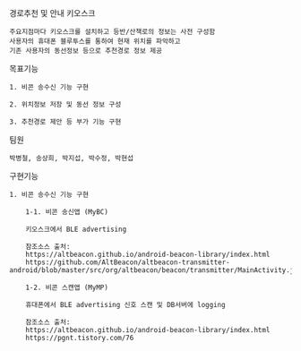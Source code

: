 경로추천 및 안내 키오스크

    주요지점마다 키오스크를 설치하고 등반/산책로의 정보는 사전 구성함
    사용자의 휴대폰 블루투스를 통하여 현재 위치를 파악하고
    기존 사용자의 동선정보 등으로 추천경로 정보 제공

목표기능

    1. 비콘 송수신 기능 구현
	
    2. 위치정보 저장 및 동선 정보 구성
	
    3. 추천경로 제안 등 부가 기능 구현

팀원

	박병철, 송상희, 박지섭, 박수정, 박현섭


구현기능

	1. 비콘 송수신 기능 구현

		1-1. 비콘 송신앱 (MyBC)

		키오스크에서 BLE advertising

		참조소스 출처:
		https://altbeacon.github.io/android-beacon-library/index.html
		https://github.com/AltBeacon/altbeacon-transmitter-android/blob/master/src/org/altbeacon/beacon/transmitter/MainActivity.java

		1-2. 비콘 스캔앱 (MyMP)

		휴대폰에서 BLE advertising 신호 스캔 및 DB서버에 logging

		참조소스 출처:
		https://altbeacon.github.io/android-beacon-library/index.html
		https://pgnt.tistory.com/76
		

		

